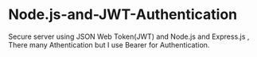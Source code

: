 # Node.js-and-JWT-Authentication
Secure server using JSON Web Token(JWT) and Node.js and Express.js , There many Athentication but I use Bearer for Authentication.
